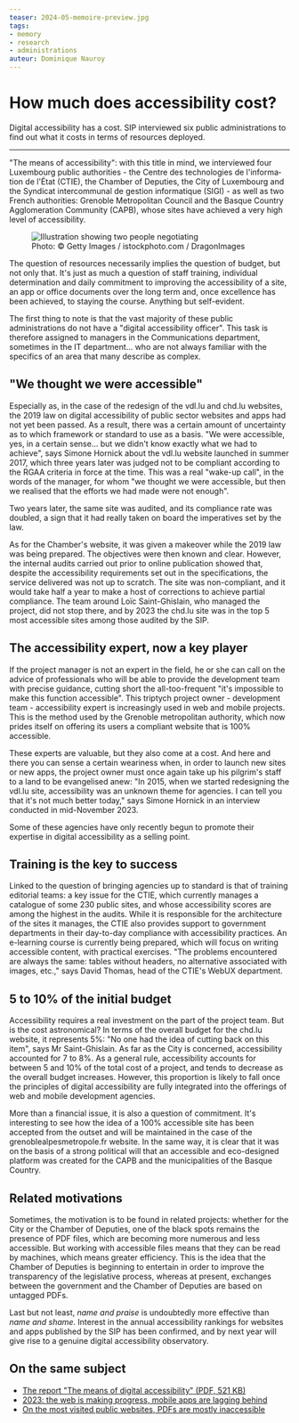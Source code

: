 ```yaml
---
teaser: 2024-05-memoire-preview.jpg
tags:
- memory
- research
- administrations
auteur: Dominique Nauroy
---
```


<hgroup>
	<h1>How much does accessibility cost?</h1>
	<p>Digital accessibility has a cost. SIP interviewed six public administrations to find out what it costs in terms of resources deployed.</p>
</hgroup>
<hr>
<div class="intro">
    <p>"The means of accessibility": with this title in mind, we interviewed four Luxembourg public authorities - the <span lang="fr">Centre des technologies de l'information de l'État (CTIE)</span>, the Chamber of Deputies, the City of Luxembourg and the <span lang="fr">Syndicat intercommunal de gestion informatique (SIGI)</span> - as well as two French authorities: Grenoble Metropolitan Council and the Basque Country Agglomeration Community (CAPB), whose sites have achieved a very high level of accessibility.</p>
</div>
<figure role="group" aria-label="Photo: Getty Images / istockphoto.com / DragonImages" class="pic">
    <img src="../../../../content/fr/news/img/2024-05-memoire.jpg" alt="Illustration showing two people negotiating">
    <figcaption>Photo: © Getty Images / istockphoto.com / DragonImages</figcaption>
</figure>
<p>The question of resources necessarily implies the question of budget, but not only that. It's just as much a question of staff training, individual determination and daily commitment to improving the accessibility of a site, an app or office documents over the long term and, once excellence has been achieved, to staying the course. Anything but self-evident.</p>

<p>The first thing to note is that the vast majority of these public administrations do not have a "digital accessibility officer". This task is therefore assigned to managers in the Communications department, sometimes in the IT department... who are not always familiar with the specifics of an area that many describe as complex.</p>

<h2>"We thought we were accessible"</h2>

<p>Especially as, in the case of the redesign of the vdl.lu and chd.lu websites, the 2019 law on digital accessibility of public sector websites and apps had not yet been passed. As a result, there was a certain amount of uncertainty as to which framework or standard to use as a basis. "We were accessible, yes, in a certain sense... but we didn't know exactly what we had to achieve", says Simone Hornick about the vdl.lu website launched in summer 2017, which three years later was judged not to be compliant according to the RGAA criteria in force at the time. This was a real "wake-up call", in the words of the manager, for whom "we thought we were accessible, but then we realised that the efforts we had made were not enough".</p>

<p>Two years later, the same site was audited, and its compliance rate was doubled, a sign that it had really taken on board the imperatives set by the law.</p>

<p>As for the Chamber's website, it was given a makeover while the 2019 law was being prepared. The objectives were then known and clear. However, the internal audits carried out prior to online publication showed that, despite the accessibility requirements set out in the specifications, the service delivered was not up to scratch. The site was non-compliant, and it would take half a year to make a host of corrections to achieve partial compliance. The team around Loïc Saint-Ghislain, who managed the project, did not stop there, and by 2023 the chd.lu site was in the top 5 most accessible sites among those audited by the SIP.</p>

<h2>The accessibility expert, now a key player</h2>

<p>If the project manager is not an expert in the field, he or she can call on the advice of professionals who will be able to provide the development team with precise guidance, cutting short the all-too-frequent "it's impossible to make this function accessible". This triptych project owner - development team - accessibility expert is increasingly used in web and mobile projects. This is the method used by the Grenoble metropolitan authority, which now prides itself on offering its users a compliant website that is 100% accessible.</p>

<p>These experts are valuable, but they also come at a cost. And here and there you can sense a certain weariness when, in order to launch new sites or new apps, the project owner must once again take up his pilgrim's staff to a land to be evangelised anew: "In 2015, when we started redesigning the vdl.lu site, accessibility was an unknown theme for agencies. I can tell you that it's not much better today," says Simone Hornick in an interview conducted in mid-November 2023.</p>

<p>Some of these agencies have only recently begun to promote their expertise in digital accessibility as a selling point.</p>

<h2>Training is the key to success</h2>

<p>Linked to the question of bringing agencies up to standard is that of training editorial teams: a key issue for the CTIE, which currently manages a catalogue of some 230 public sites, and whose accessibility scores are among the highest in the audits. While it is responsible for the architecture of the sites it manages, the CTIE also provides support to government departments in their day-to-day compliance with accessibility practices. An e-learning course is currently being prepared, which will focus on writing accessible content, with practical exercises. "The problems encountered are always the same: tables without headers, no alternative associated with images, etc.," says David Thomas, head of the CTIE's WebUX department.</p>

<h2>5 to 10% of the initial budget</h2>

<p>Accessibility requires a real investment on the part of the project team. But is the cost astronomical? In terms of the overall budget for the chd.lu website, it represents 5%: "No one had the idea of cutting back on this item", says Mr Saint-Ghislain. As far as the City is concerned, accessibility accounted for 7 to 8%. As a general rule, accessibility accounts for between 5 and 10% of the total cost of a project, and tends to decrease as the overall budget increases. However, this proportion is likely to fall once the principles of digital accessibility are fully integrated into the offerings of web and mobile development agencies.</p>

<p>More than a financial issue, it is also a question of commitment. It's interesting to see how the idea of a 100% accessible site has been accepted from the outset and will be maintained in the case of the grenoblealpesmetropole.fr website. In the same way, it is clear that it was on the basis of a strong political will that an accessible and eco-designed platform was created for the CAPB and the municipalities of the Basque Country.</p>

<h2>Related motivations</h2>

<p>Sometimes, the motivation is to be found in related projects: whether for the City or the Chamber of Deputies, one of the black spots remains the presence of PDF files, which are becoming more numerous and less accessible. But working with accessible files means that they can be read by machines, which means greater efficiency. This is the idea that the Chamber of Deputies is beginning to entertain in order to improve the transparency of the legislative process, whereas at present, exchanges between the government and the Chamber of Deputies are based on untagged PDFs.</p>

<p>Last but not least, <em>name and praise</em> is undoubtedly more effective than <em>name and shame</em>. Interest in the annual accessibility rankings for websites and apps published by the SIP has been confirmed, and by next year will give rise to a genuine digital accessibility observatory.</p>

<aside class="more">
    <h2>On the same subject</h2>
    <ul>
        <li><a href="https://data.public.lu/fr/datasets/memoire-les-moyens-de-laccessibilite-numerique/">The report "The means of digital accessibility" (PDF, 521 KB)</a></li>
        <li><a href="2024-01-22-rapport2023.html">2023: the web is making progress, mobile apps are lagging behind</a></li>
        <li><a href="2023-04-28-des-pdf-majoritairement-inaccessibles.html">On the most visited public websites, PDFs are mostly inaccessible</a></li>
    </ul>
</aside>